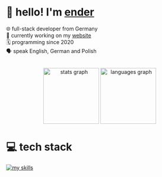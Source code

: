 # 👋 hello! I'm [ender](https://github.com/tookender)
🌐 full-stack developer from Germany<br>
🧩 currently working on my [website](https://korino.dev)<br>
🗓️ programming since 2020<br>
🗣️ speak English, German and Polish<br>

<br>
<div align="center">
  <img src="https://github-readme-stats.vercel.app/api?username=tookender&hide_title=false&hide_rank=false&show_icons=true&include_all_commits=true&count_private=true&disable_animations=false&theme=tokyonight&locale=en&hide_border=true" height="150" alt="stats graph"  />
  <img src="https://github-readme-stats.vercel.app/api/top-langs?username=tookender&locale=en&hide_title=false&layout=compact&card_width=320&langs_count=5&theme=tokyonight&hide_border=true" height="150" alt="languages graph"  />
</div>

# 💻 tech stack
[![my skills](https://skillicons.dev/icons?i=bash,cloudflare,css,discord,docker,flask,git,github,html,java,js,linux,md,nextjs,nodejs,py,react,ts,vscode,tailwind)](https://skillicons.dev)
